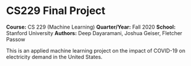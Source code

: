 # CS229 Final Project

**Course:** CS 229 (Machine Learning)
**Quarter/Year:** Fall 2020
**School:** Stanford University
**Authors:** Deep Dayaramani, Joshua Geiser, Fletcher Passow

This is an applied machine learning project on the impact of COVID-19 on electricity demand in the United States.
